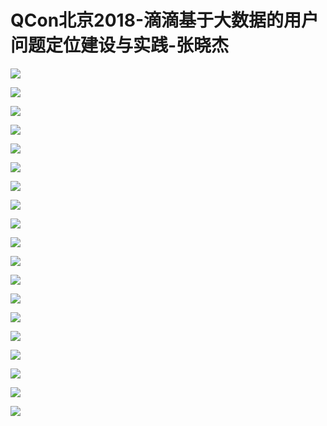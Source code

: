 # QCon北京2018-滴滴基于大数据的用户问题定位建设与实践-张晓杰

![](https://raw.githubusercontent.com/hellojd2018/ms_document/master/Qcon/北京2018/images/张晓杰/201905122115_4.png)


![](https://raw.githubusercontent.com/hellojd2018/ms_document/master/Qcon/北京2018/images/张晓杰/201905122115_5.png)


![](https://raw.githubusercontent.com/hellojd2018/ms_document/master/Qcon/北京2018/images/张晓杰/201905122115_6.png)


![](https://raw.githubusercontent.com/hellojd2018/ms_document/master/Qcon/北京2018/images/张晓杰/201905122115_7.png)


![](https://raw.githubusercontent.com/hellojd2018/ms_document/master/Qcon/北京2018/images/张晓杰/201905122115_8.png)


![](https://raw.githubusercontent.com/hellojd2018/ms_document/master/Qcon/北京2018/images/张晓杰/201905122115_9.png)


![](https://raw.githubusercontent.com/hellojd2018/ms_document/master/Qcon/北京2018/images/张晓杰/201905122115_10.png)


![](https://raw.githubusercontent.com/hellojd2018/ms_document/master/Qcon/北京2018/images/张晓杰/201905122115_11.png)


![](https://raw.githubusercontent.com/hellojd2018/ms_document/master/Qcon/北京2018/images/张晓杰/201905122115_12.png)


![](https://raw.githubusercontent.com/hellojd2018/ms_document/master/Qcon/北京2018/images/张晓杰/201905122115_13.png)


![](https://raw.githubusercontent.com/hellojd2018/ms_document/master/Qcon/北京2018/images/张晓杰/201905122115_14.png)


![](https://raw.githubusercontent.com/hellojd2018/ms_document/master/Qcon/北京2018/images/张晓杰/201905122115_15.png)


![](https://raw.githubusercontent.com/hellojd2018/ms_document/master/Qcon/北京2018/images/张晓杰/201905122115_16.png)


![](https://raw.githubusercontent.com/hellojd2018/ms_document/master/Qcon/北京2018/images/张晓杰/201905122115_17.png)


![](https://raw.githubusercontent.com/hellojd2018/ms_document/master/Qcon/北京2018/images/张晓杰/201905122115_18.png)


![](https://raw.githubusercontent.com/hellojd2018/ms_document/master/Qcon/北京2018/images/张晓杰/201905122115_19.png)


![](https://raw.githubusercontent.com/hellojd2018/ms_document/master/Qcon/北京2018/images/张晓杰/201905122115_20.png)


![](https://raw.githubusercontent.com/hellojd2018/ms_document/master/Qcon/北京2018/images/张晓杰/201905122115_21.png)


![](https://raw.githubusercontent.com/hellojd2018/ms_document/master/Qcon/北京2018/images/张晓杰/201905122115_22.png)


